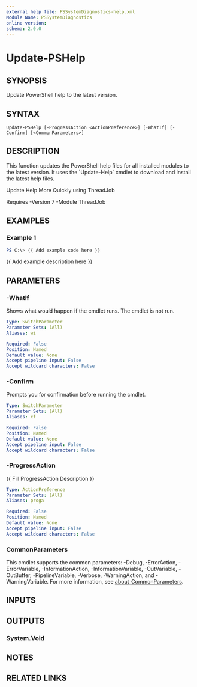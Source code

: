 ```yaml
---
external help file: PSSystemDiagnostics-help.xml
Module Name: PSSystemDiagnostics
online version:
schema: 2.0.0
---
```


# Update-PSHelp

## SYNOPSIS
Update PowerShell help to the latest version.

## SYNTAX

```
Update-PSHelp [-ProgressAction <ActionPreference>] [-WhatIf] [-Confirm] [<CommonParameters>]
```

## DESCRIPTION
This function updates the PowerShell help files for all installed modules to the latest version.
It uses the \`Update-Help\` cmdlet to download and install the latest help files.

Update Help More Quickly using ThreadJob

Requires -Version 7 -Module ThreadJob

## EXAMPLES

### Example 1
```powershell
PS C:\> {{ Add example code here }}
```

{{ Add example description here }}

## PARAMETERS

### -WhatIf
Shows what would happen if the cmdlet runs.
The cmdlet is not run.

```yaml
Type: SwitchParameter
Parameter Sets: (All)
Aliases: wi

Required: False
Position: Named
Default value: None
Accept pipeline input: False
Accept wildcard characters: False
```

### -Confirm
Prompts you for confirmation before running the cmdlet.

```yaml
Type: SwitchParameter
Parameter Sets: (All)
Aliases: cf

Required: False
Position: Named
Default value: None
Accept pipeline input: False
Accept wildcard characters: False
```

### -ProgressAction
{{ Fill ProgressAction Description }}

```yaml
Type: ActionPreference
Parameter Sets: (All)
Aliases: proga

Required: False
Position: Named
Default value: None
Accept pipeline input: False
Accept wildcard characters: False
```

### CommonParameters
This cmdlet supports the common parameters: -Debug, -ErrorAction, -ErrorVariable, -InformationAction, -InformationVariable, -OutVariable, -OutBuffer, -PipelineVariable, -Verbose, -WarningAction, and -WarningVariable. For more information, see [about_CommonParameters](http://go.microsoft.com/fwlink/?LinkID=113216).

## INPUTS

## OUTPUTS

### System.Void
## NOTES

## RELATED LINKS
